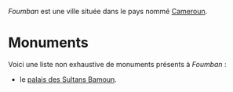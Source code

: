 <!-- TITLE: Foumban -->
<!-- SUBTITLE: Présentation de Foumban -->

*Foumban* est une ville située dans le pays nommé [Cameroun](/geographie/pays/afrique/nord-ouest/cameroun).

# Monuments
Voici une liste non exhaustive de monuments présents à *Foumban* :
* le [palais des Sultans Bamoun](/monument/afrique/a-situer/palais-des-sultants-bamouns).